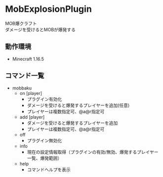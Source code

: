 # MobExplosionPlugin
MOB爆クラフト<br>
ダメージを受けるとMOBが爆発する

## 動作環境
- Minecraft 1.16.5

## コマンド一覧
- mobbaku 
    - on [player]
        - プラグイン有効化
        - ダメージを受けると爆発するプレイヤーを追加(任意)
        - プレイヤーは複数指定可、@a@r指定可
    - add [player]
        - ダメージを受けると爆発するプレイヤーを追加
        - プレイヤーは複数指定可、@a@r指定可
    - off
        - プラグイン無効化
    - info
        - 現在の設定情報取得（プラグインの有効/無効、爆発するプレイヤー一覧、爆発範囲）
    - help
        - コマンドヘルプを表示